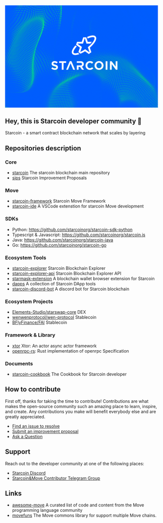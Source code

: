 ![image](https://raw.githubusercontent.com/starcoinorg/.github/main/stc_new_compressed.png)

## Hey, this is Starcoin developer community 👋

Starcoin - a smart contract blockchain network that scales by layering

## Repositories description

### Core

* [starcoin](https://github.com/starcoinorg/starcoin) The starcoin blockchain main repository
* [sips](https://github.com/starcoinorg/sips) Starcoin Improvement Proposals

### Move

* [starcoin-framework](https://github.com/starcoinorg/starcoin-framework) Starcoin Move Framework
* [starcoin-ide](https://github.com/starcoinorg/starcoin-ide) A VSCode extenstion for starcoin Move development

### SDKs

* Python: https://github.com/starcoinorg/starcoin-sdk-python
* Typescript & Javascript: https://github.com/starcoinorg/starcoin.js
* Java: https://github.com/starcoinorg/starcoin-java
* Go: https://github.com/starcoinorg/starcoin-go

### Ecosystem Tools

* [starcoin-explorer](https://github.com/starcoinorg/starcoin-explorer) Starcoin Blockchain Explorer
* [starcoin-explorer-api](https://github.com/starcoinorg/starcoin-search) Starcoin Blockchain Explorer API
* [starmask-extension](https://github.com/starcoinorg/starmask-extension) A blockchain wallet browser extension for Starcoin
* [dapps](https://github.com/starcoinorg/dapps) A collection of Starcoin DApp tools
* [starcoin-discord-bot](https://github.com/starcoinorg/starcoin-discord-bot) A discord bot for Starcoin blockchain

### Ecosystem Projects

* [Elements-Studio/starswap-core](https://github.com/Elements-Studio/starswap-core) DEX
* [wenwenprotocol/wen-protocol](https://github.com/wenwenprotocol/wen-protocol) Stablecoin
* [BFlyFinance/FAI](https://github.com/BFlyFinance/FAI) Stablecoin

### Framework & Library

* [xtor](https://github.com/starcoinorg/xtor) Xtor: An actor async actor framework
* [openrpc-rs](https://github.com/starcoinorg/openrpc-rs): Rust implementation of openrpc Specification
### Documents

* [starcoin-cookbook](https://github.com/starcoinorg/starcoin-cookbook) The Cookbook for Starcoin developer

## How to contribute

First off, thanks for taking the time to contribute! Contributions are what makes the open-source community such an amazing place to learn, inspire, and create. Any contributions you make will benefit everybody else and are greatly appreciated.

* [Find an issue to resolve](https://github.com/search?l=&o=desc&q=org%3Astarcoinorg+label%3A%22help+wanted%22+state%3Aopen&s=updated&type=Issues)
* [Submit an improvement proposal](https://github.com/starcoinorg/sips/issues/new)
* [Ask a Question](https://github.com/starcoinorg/starcoin-cookbook/issues/new?assignees=&labels=question&template=02_QUESTION.md&title=%5Bquestion%5D)


## Support

Reach out to the developer community at one of the following places:

- [Starcoin Discord](https://discord.gg/starcoin)
- [Starcoin&Move Contributor Telegram Group](https://t.me/starcoin_contributor)

## Links

* [awesome-move](https://github.com/MystenLabs/awesome-move) A curated list of code and content from the Move programming language community
* [movefuns](https://github.com/movefuns/movefuns) The Move commons library for support multiple Move chains.
